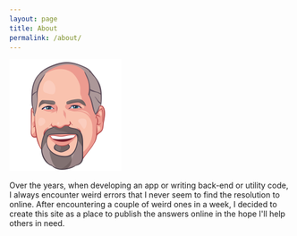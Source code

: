 ```yaml
---
layout: page
title: About
permalink: /about/
---
```


![avatar](assets/jmw-cartoon-200.png)

Over the years, when developing an app or writing back-end or utility code, I always encounter weird errors that I never seem to find the resolution to online. After encountering a couple of weird ones in a week, I decided to create this site as a place to publish the answers online in the hope I'll help others in need.
